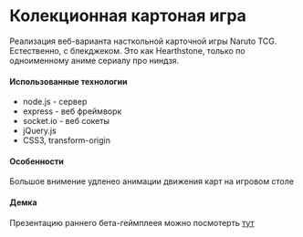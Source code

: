 Колекционная картоная игра
======

Реализация веб-варианта насткольной карточной игры Naruto TCG. 
Естественно, с блекджеком. 
Это как Hearthstone, только по одноименному аниме сериалу про ниндзя.


#### Использованные технологии

* node.js - сервер
* express - веб фреймворк
* socket.io - веб сокеты
* jQuery.js
* CSS3, transform-origin

#### Особенности
Большое внимение удленео анимации движения карт на игровом столе

#### Демка
Презентацию раннего бета-геймплеея можно посмотерть <a href="https://youtu.be/1dUdnpgcreI">тут</a>

